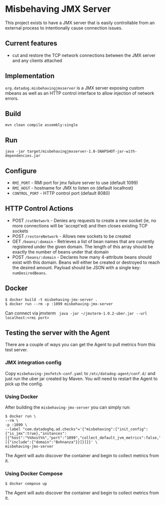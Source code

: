 # Misbehaving JMX Server
This project exists to have a JMX server that is easily controllable from an external process
to intentionally cause connection issues.

## Current features
- cut and restore the TCP network connections between the JMX server and any clients attached

## Implementation
`org.datadog.misbehavingjmxserver` is a JMX server exposing custom mbeans
as well as an HTTP control interface to allow injection of network errors.

## Build
`mvn clean compile assembly:single`

## Run
`java -jar target/misbehavingjmxserver-1.0-SNAPSHOT-jar-with-dependencies.jar`

## Configure
- `RMI_PORT` - RMI port for jmx failure server to use (default 1099)
- `RMI_HOST` - hostname for JMX to listen on (default localhost)
- `CONTROL_PORT` - HTTP control port (default 8080)

## HTTP Control Actions
- POST `/cutNetwork` - Denies any requests to create a new socket (ie, no more connections will be 'accept'ed) and then closes existing TCP sockets
- POST `/restoreNetwork` - Allows new sockets to be created
- GET `/beans/:domain` - Retrieves a list of bean names that are currently registered under the given domain. The length of this array should be exactly the number of beans under that domain
- POST `/beans/:domain` - Declares how many 4-attribute beans should exist with this domain. Beans will either be created or destroyed to reach the desired amount. Payload should be JSON with a single key: `numDesiredBeans`.

## Docker
```
$ docker build -t misbehaving-jmx-server .
$ docker run --rm -p :1099 misbehaving-jmx-server 
```

Can connect via jmxterm ` java -jar ~/jmxterm-1.0.2-uber.jar --url localhost:<rmi port>`

## Testing the server with the Agent

There are a couple of ways you can get the Agent to pull metrics from this test server.

### JMX integration config

Copy `misbehaving-jmxfetch-conf.yaml` to `/etc/datadog-agent/conf.d/` and just run the uber jar created by Maven.
You will need to restart the Agent to pick up the config.

### Using Docker

After building the `misbehaving-jmx-server` you can simply run:

```shell
$ docker run \
--rm \
-p :1099 \
--label "com.datadoghq.ad.checks"='{"misbehaving":{"init_config":{"is_jmx":true},"instances":[{"host":"%%host%%","port":"1099","collect_default_jvm_metrics":false,"max_returned_metrics":300000,"conf":[{"include":{"domain":"Bohnanza"}}]}]}}' \
misbehaving-jmx-server 
```

The Agent will auto discover the container and begin to collect metrics from it. 

### Using Docker Compose

```shell
$ docker compose up
```

The Agent will auto discover the container and begin to collect metrics from it.
